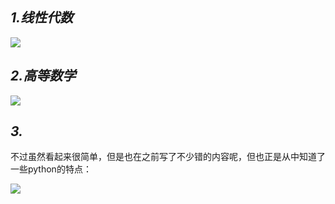 ## *1.线性代数*

![](https://github.com/t-a-arnold/swi-homework/blob/gh-pages/images/11.21%20-1.png?raw=true)

## *2.高等数学*

![](https://github.com/t-a-arnold/swi-homework/blob/gh-pages/images/11.21%20-2.png?raw=true)

## *3.*

不过虽然看起来很简单，但是也在之前写了不少错的内容呢，但也正是从中知道了一些python的特点：

![](https://github.com/t-a-arnold/swi-homework/blob/gh-pages/images/11.21-3.gif?raw=true)